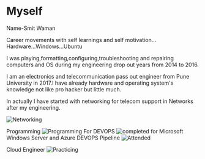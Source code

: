 # Myself
Name-Smit Waman

Career movements with self learnings and self motivation...
Hardware...Windows...Ubuntu

I was playing,formatting,configuring,troubleshooting and repairing computers and OS during my engineering drop out years from 2014 to 2016.


I am an electronics and telecommunication pass out engineer from Pune University in 2017.I have already hardware and operating system's knowledge not like pro hacker but little much.

In actually I have started with networking for telecom support in
Networks after my engineering.

![Networking](https://github.com/smitwaman/PersonalData/blob/main/Picsart_24-03-02_00-56-12-384.png)

Programming
![Programming](https://github.com/smitwaman/PersonalData/blob/main/certificates/Picsart_24-03-01_23-54-21-316.png)
For DEVOPS
![completed](https://github.com/smitwaman/PersonalData/blob/main/certificates/Picsart_24-03-02_00-03-17-462.png)
for Microsoft Windows Server and Azure DEVOPS Pipeline 
![Attended](https://github.com/smitwaman/PersonalData/blob/main/certificates/Picsart_24-03-02_00-05-36-319.png)

Cloud Engineer
![Practicing](https://github.com/smitwaman/PersonalData/blob/main/certificates/Picsart_24-03-01_23-27-20-456.png)
